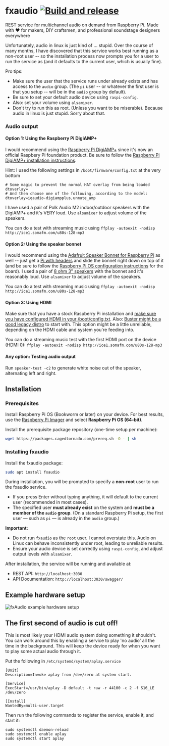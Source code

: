 # fxaudio [![Build and release](https://github.com/danesparza/fxaudio/actions/workflows/release.yaml/badge.svg)](https://github.com/danesparza/fxaudio/actions/workflows/release.yaml) 
REST service for multichannel audio on demand from Raspberry Pi.  Made with ❤️ for makers, DIY craftsmen, and professional soundstage designers everywhere

Unfortunately, audio in linux is just kind of ... stupid.  Over the course of many months, I have discovered that this service works best running as a non-root user -- so the installation process now prompts you for a user to run the service as (and it defaults to the current user, which is usually fine).

Pro tips:
- Make sure the user that the service runs under already exists and has access to the `audio` group.  (The `pi` user -- or whatever the first user is that you setup -- will be in the `audio` group by default).
- Be sure to set your default audio device using `raspi-config`.  
- Also:  set your volume using `alsamixer`.  
- Don't try to run this as root.  (Unless you want to be miserable).  Because audio in linux is just stupid.  Sorry about that.

### Audio output
#### Option 1: Using the Raspberry Pi DigiAMP+
I would recommend using the [Raspberry Pi DigiAMP+](https://www.raspberrypi.com/products/digiamp-plus/) since it's now an official Raspbery Pi foundation product. Be sure to follow the [Raspberry Pi DigiAMP+ installation instructions](https://www.raspberrypi.com/documentation/accessories/audio.html#raspberry-pi-digiamp).  

Hint:  I used the following settings in `/boot/firmware/config.txt` at the very bottom
```
# Some magic to prevent the normal HAT overlay from being loaded
dtoverlay=
# And then choose one of the following, according to the model:
dtoverlay=iqaudio-digiampplus,unmute_amp
```

I have used a pair of Polk Audio M2 indoor/outdoor speakers with the DigiAMP+ and it's VERY loud. Use `alsamixer` to adjust volume of the speakers.

You can do a test with streaming music using `ffplay -autoexit -nodisp http://ice1.somafm.com/u80s-128-mp3`

#### Option 2: Using the speaker bonnet
I would recommend using the [Adafruit Speaker Bonnet for Raspberry Pi](https://learn.adafruit.com/adafruit-speaker-bonnet-for-raspberry-pi/overview) as well -- just get a [Pi with headers](https://www.adafruit.com/product/3708) and slide the bonnet right down on top of it (and be sure to follow the [Raspberry Pi OS configuration instructions](https://learn.adafruit.com/adafruit-speaker-bonnet-for-raspberry-pi/raspberry-pi-usage) for the board).  I used a pair of [8 ohm 3" speakers](https://www.adafruit.com/product/1313) with the bonnet and it's reasonably loud. Use `alsamixer` to adjust volume of the speakers.

You can do a test with streaming music using `ffplay -autoexit -nodisp http://ice1.somafm.com/u80s-128-mp3`

#### Option 3: Using HDMI
Make sure that you have a stock Raspberry Pi installation and [make sure you have configured HDMI in your /boot/config.txt](https://raspberrypi.stackexchange.com/questions/32717/how-to-enable-sound-on-hdmi).  Also: [Buster might be a good legacy distro](https://www.reddit.com/r/raspberry_pi/comments/qujijj/no_hdmi_audio_in_raspiconfig_raspberry_os_lite/) to start with.  This option might be a little unreliable, depending on the HDMI cable and system you're feeding into.

You can do a streaming music test with the first HDMI port on the device (HDMI 0): `ffplay -autoexit -nodisp http://ice1.somafm.com/u80s-128-mp3`

#### Any option: Testing audio output
Run `speaker-test -c2` to generate white noise out of the speaker, alternating left and right.

## Installation
### Prerequisites
Install Raspberry Pi OS (Bookworm or later) on your device. For best results, use the [Raspberry Pi Imager](https://www.raspberrypi.com/software/) and select **Raspberry Pi OS (64-bit)**.

Install the prerequisite package repository (one-time setup per machine):

``` bash
wget https://packages.cagedtornado.com/prereq.sh -O - | sh
```

### Installing fxaudio
Install the fxaudio package:

``` bash
sudo apt install fxaudio
```

During installation, you will be prompted to specify a **non-root** user to run the fxaudio service.

- If you press Enter without typing anything, it will default to the current user (recommended in most cases).
- The specified user **must already exist** on the system and **must be a member of the `audio` group**.
(On a standard Raspberry Pi setup, the first user — such as `pi` — is already in the `audio` group.)

**Important:**
- Do not run `fxaudio` as the `root` user.  I cannot overstate this. Audio on Linux can behave inconsistently under root, leading to unreliable results.
- Ensure your audio device is set correctly using `raspi-config`, and adjust output levels with `alsamixer`.

After installation, the service will be running and available at:
- REST API: `http://localhost:3030`
- API Documentation: `http://localhost:3030/swagger/`

## Example hardware setup
![fxAudio example hardware setup](fxAudio_hardware_annotated.png)

## The first second of audio is cut off!
This is most likely your HDMI audio system doing something it shouldn't.  You can work around this by enabling a service to play 'no audio' all the time in the background.  This will keep the device ready for when you want to play some actual audio through it.  

Put the following in `/etc/systemd/system/aplay.service`

```
[Unit]
Description=Invoke aplay from /dev/zero at system start.

[Service]
ExecStart=/usr/bin/aplay -D default -t raw -r 44100 -c 2 -f S16_LE /dev/zero

[Install]
WantedBy=multi-user.target
```

Then run the following commands to register the service, enable it, and start it:

```
sudo systemctl daemon-reload
sudo systemctl enable aplay
sudo systemctl start aplay
```
